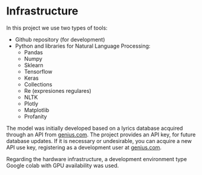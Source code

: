 # Infrastructure

In this project we use two types of tools:
- Github repository (for development)
- Python and libraries for Natural Language Processing:
	- Pandas 
	- Numpy 
	- Sklearn 
	- Tensorflow 
	- Keras 
	- Collections 
	- Re (expresiones regulares) 
	- NLTK
	- Plotly 
	- Matplotlib
	- Profanity

The model was initially developed based on a lyrics database acquired through an API from [genius.com](genius.com). 
The project provides an API key, for future database updates.
If it is necessary or undesirable, you can acquire a new API use key, registering as a development user at [genius.com](genius.com).

Regarding the hardware infrastructure, a development environment type Google colab with GPU availability was used.
